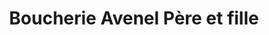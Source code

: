 ---
title: "Boucherie Avenel Père et fille"
url: /pont-leveque/boucherie-avenel-pere-et-fille/
shop: Metzgerei
---